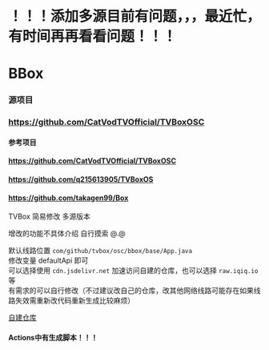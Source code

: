 # ！！！添加多源目前有问题，，，最近忙，有时间再再看看问题！！！


# BBox


### 源项目
### https://github.com/CatVodTVOfficial/TVBoxOSC


#### 参考项目
#### https://github.com/CatVodTVOfficial/TVBoxOSC
#### https://github.com/q215613905/TVBoxOS
#### https://github.com/takagen99/Box
TVBox 简易修改 多源版本

增改的功能不具体介绍  自行摸索 @.@


默认线路位置 ```com/github/tvbox/osc/bbox/base/App.java```<br/>修改变量 defaultApi 即可
<br/>可以选择使用 ```cdn.jsdelivr.net``` 加速访问自建的仓库，也可以选择 ```raw.iqiq.io``` 等
<br/>有需求的可以自行修改（不过建议改自己的仓库，改其他网络线路可能存在如果线路失效需重新改代码重新生成比较麻烦）

[自建仓库](https://gitlab.com/lbbllbbl/TVResource/raw/main/boxCfg/default)






#### Actions中有生成脚本！！！
